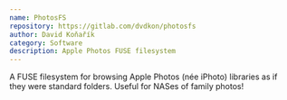 ```yaml
---
name: PhotosFS
repository: https://gitlab.com/dvdkon/photosfs
author: David Koňařík
category: Software
description: Apple Photos FUSE filesystem
---
```


A FUSE filesystem for browsing Apple Photos (née iPhoto) libraries as if they
were standard folders. Useful for NASes of family photos!
